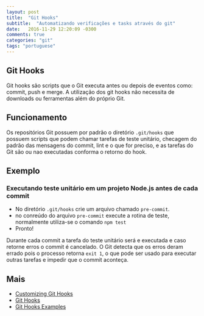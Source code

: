 ```yaml
---
layout: post
title:  "Git Hooks"
subtitle:  "Automatizando verificações e tasks através do git"
date:	2016-11-29 12:20:09 -0300
comments: true
categories: "git"
tags: "portuguese"
---
```


## Git Hooks

Git hooks são scripts que o Git executa antes ou depois de eventos como: commit, push e merge. A utilização dos git hooks não necessita de downloads ou ferramentas além do próprio Git.

## Funcionamento

Os repositórios Git possuem por padrão o diretório `.git/hooks` que possuem scripts que podem chamar tarefas de teste unitário, checagem do padrão das mensagens do commit, lint e o que for preciso, e as tarefas do Git são ou nao executadas conforma o retorno do hook.

## Exemplo

### Executando teste unitário em um projeto Node.js antes de cada commit

* No diretório `.git/hooks` crie um arquivo chamado `pre-commit`.
* no conreúdo do arquivo `pre-commit` execute a rotina de teste, normalmente utiliza-se o comando `npm test`
* Pronto!

Durante cada commit a tarefa do teste unitário será e executada e caso retorne erros o commit é cancelado. O Git detecta que os erros deram errado pois o processo retorna `exit 1`, o que pode ser usado para executar outras tarefas e impedir que o commit aconteça.

## Mais

* [Customizing Git Hooks](https://git-scm.com/book/it/v2/Customizing-Git-Git-Hooks)
* [Git Hooks](http://githooks.com/)
* [Git Hooks Examples](https://ariya.io/2012/03/git-pre-commit-hook-and-smoke-testing)
